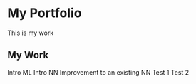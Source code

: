 # My Portfolio
This is my work

## My Work
Intro ML
Intro NN
Improvement to an existing NN
Test 1
Test 2
